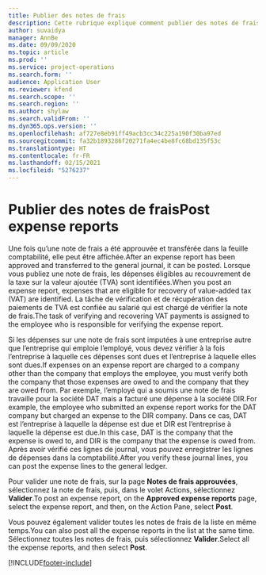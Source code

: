 ```yaml
---
title: Publier des notes de frais
description: Cette rubrique explique comment publier des notes de frais.
author: suvaidya
manager: AnnBe
ms.date: 09/09/2020
ms.topic: article
ms.prod: ''
ms.service: project-operations
ms.search.form: ''
audience: Application User
ms.reviewer: kfend
ms.search.scope: ''
ms.search.region: ''
ms.author: shylaw
ms.search.validFrom: ''
ms.dyn365.ops.version: ''
ms.openlocfilehash: af727e8eb91ff49acb3cc34c225a190f30ba97ed
ms.sourcegitcommit: fa32b1893286f20271fa4ec4be8fc68bd135f53c
ms.translationtype: HT
ms.contentlocale: fr-FR
ms.lasthandoff: 02/15/2021
ms.locfileid: "5276237"
---
```

# <a name="post-expense-reports"></a><span data-ttu-id="eec09-103">Publier des notes de frais</span><span class="sxs-lookup"><span data-stu-id="eec09-103">Post expense reports</span></span>

<span data-ttu-id="eec09-104">Une fois qu’une note de frais a été approuvée et transférée dans la feuille comptabilité, elle peut être affichée.</span><span class="sxs-lookup"><span data-stu-id="eec09-104">After an expense report has been approved and transferred to the general journal, it can be posted.</span></span> <span data-ttu-id="eec09-105">Lorsque vous publiez une note de frais, les dépenses éligibles au recouvrement de la taxe sur la valeur ajoutée (TVA) sont identifiées.</span><span class="sxs-lookup"><span data-stu-id="eec09-105">When you post an expense report, expenses that are eligible for recovery of value-added tax (VAT) are identified.</span></span> <span data-ttu-id="eec09-106">La tâche de vérification et de récupération des paiements de TVA est confiée au salarié qui est chargé de vérifier la note de frais.</span><span class="sxs-lookup"><span data-stu-id="eec09-106">The task of verifying and recovering VAT payments is assigned to the employee who is responsible for verifying the expense report.</span></span>

<span data-ttu-id="eec09-107">Si les dépenses sur une note de frais sont imputées à une entreprise autre que l’entreprise qui emploie l’employé, vous devez vérifier à la fois l’entreprise à laquelle ces dépenses sont dues et l’entreprise à laquelle elles sont dues.</span><span class="sxs-lookup"><span data-stu-id="eec09-107">If expenses on an expense report are charged to a company other than the company that employs the employee, you must verify both the company that those expenses are owed to and the company that they are owed from.</span></span> <span data-ttu-id="eec09-108">Par exemple, l’employé qui a soumis une note de frais travaille pour la société DAT mais a facturé une dépense à la société DIR.</span><span class="sxs-lookup"><span data-stu-id="eec09-108">For example, the employee who submitted an expense report works for the DAT company but charged an expense to the DIR company.</span></span> <span data-ttu-id="eec09-109">Dans ce cas, DAT est l’entreprise à laquelle la dépense est due et DIR est l’entreprise à laquelle la dépense est due.</span><span class="sxs-lookup"><span data-stu-id="eec09-109">In this case, DAT is the company that the expense is owed to, and DIR is the company that the expense is owed from.</span></span> <span data-ttu-id="eec09-110">Après avoir vérifié ces lignes de journal, vous pouvez enregistrer les lignes de dépenses dans la comptabilité.</span><span class="sxs-lookup"><span data-stu-id="eec09-110">After you verify these journal lines, you can post the expense lines to the general ledger.</span></span>

<span data-ttu-id="eec09-111">Pour valider une note de frais, sur la page **Notes de frais approuvées**, sélectionnez la note de frais, puis, dans le volet Actions, sélectionnez **Valider**.</span><span class="sxs-lookup"><span data-stu-id="eec09-111">To post an expense report, on the **Approved expense reports** page, select the expense report, and then, on the Action Pane, select **Post**.</span></span>

<span data-ttu-id="eec09-112">Vous pouvez également valider toutes les notes de frais de la liste en même temps.</span><span class="sxs-lookup"><span data-stu-id="eec09-112">You can also post all the expense reports in the list at the same time.</span></span> <span data-ttu-id="eec09-113">Sélectionnez toutes les notes de frais, puis sélectionnez **Valider**.</span><span class="sxs-lookup"><span data-stu-id="eec09-113">Select all the expense reports, and then select **Post**.</span></span>


[!INCLUDE[footer-include](../includes/footer-banner.md)]